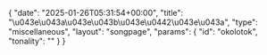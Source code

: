 {
    "date": "2025-01-26T05:31:54+00:00",
    "title": "\u043e\u043a\u043e\u043b\u043e\u0442\u043e\u043a",
    "type": "miscellaneous",
    "layout": "songpage",
    "params": {
        "id": "okolotok",
        "tonality": ""
    }
}